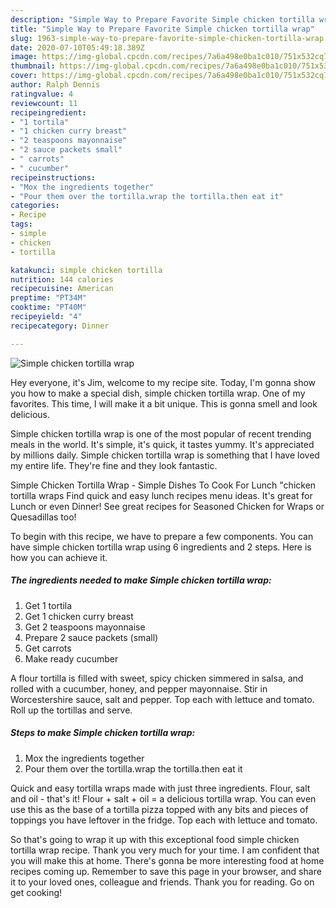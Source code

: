 ```yaml
---
description: "Simple Way to Prepare Favorite Simple chicken tortilla wrap"
title: "Simple Way to Prepare Favorite Simple chicken tortilla wrap"
slug: 1963-simple-way-to-prepare-favorite-simple-chicken-tortilla-wrap
date: 2020-07-10T05:49:18.389Z
image: https://img-global.cpcdn.com/recipes/7a6a498e0ba1c010/751x532cq70/simple-chicken-tortilla-wrap-recipe-main-photo.jpg
thumbnail: https://img-global.cpcdn.com/recipes/7a6a498e0ba1c010/751x532cq70/simple-chicken-tortilla-wrap-recipe-main-photo.jpg
cover: https://img-global.cpcdn.com/recipes/7a6a498e0ba1c010/751x532cq70/simple-chicken-tortilla-wrap-recipe-main-photo.jpg
author: Ralph Dennis
ratingvalue: 4
reviewcount: 11
recipeingredient:
- "1 tortila"
- "1 chicken curry breast"
- "2 teaspoons mayonnaise"
- "2 sauce packets small"
- " carrots"
- " cucumber"
recipeinstructions:
- "Mox the ingredients together"
- "Pour them over the tortilla.wrap the tortilla.then eat it"
categories:
- Recipe
tags:
- simple
- chicken
- tortilla

katakunci: simple chicken tortilla 
nutrition: 144 calories
recipecuisine: American
preptime: "PT34M"
cooktime: "PT40M"
recipeyield: "4"
recipecategory: Dinner

---
```



![Simple chicken tortilla wrap](https://img-global.cpcdn.com/recipes/7a6a498e0ba1c010/751x532cq70/simple-chicken-tortilla-wrap-recipe-main-photo.jpg)

Hey everyone, it's Jim, welcome to my recipe site. Today, I'm gonna show you how to make a special dish, simple chicken tortilla wrap. One of my favorites. This time, I will make it a bit unique. This is gonna smell and look delicious.

Simple chicken tortilla wrap is one of the most popular of recent trending meals in the world. It's simple, it's quick, it tastes yummy. It's appreciated by millions daily. Simple chicken tortilla wrap is something that I have loved my entire life. They're fine and they look fantastic.

Simple Chicken Tortilla Wrap - Simple Dishes To Cook For Lunch &#34;chicken tortilla wraps Find quick and easy lunch recipes menu ideas. It&#39;s great for Lunch or even Dinner! See great recipes for Seasoned Chicken for Wraps or Quesadillas too!


To begin with this recipe, we have to prepare a few components. You can have simple chicken tortilla wrap using 6 ingredients and 2 steps. Here is how you can achieve it.

<!--inarticleads1-->

##### The ingredients needed to make Simple chicken tortilla wrap:

1. Get 1 tortila
1. Get 1 chicken curry breast
1. Get 2 teaspoons mayonnaise
1. Prepare 2 sauce packets (small)
1. Get  carrots
1. Make ready  cucumber


A flour tortilla is filled with sweet, spicy chicken simmered in salsa, and rolled with a cucumber, honey, and pepper mayonnaise. Stir in Worcestershire sauce, salt and pepper. Top each with lettuce and tomato. Roll up the tortillas and serve. 

<!--inarticleads2-->

##### Steps to make Simple chicken tortilla wrap:

1. Mox the ingredients together
1. Pour them over the tortilla.wrap the tortilla.then eat it


Quick and easy tortilla wraps made with just three ingredients. Flour, salt and oil - that&#39;s it! Flour + salt + oil = a delicious tortilla wrap. You can even use this as the base of a tortilla pizza topped with any bits and pieces of toppings you have leftover in the fridge. Top each with lettuce and tomato. 

So that's going to wrap it up with this exceptional food simple chicken tortilla wrap recipe. Thank you very much for your time. I am confident that you will make this at home. There's gonna be more interesting food at home recipes coming up. Remember to save this page in your browser, and share it to your loved ones, colleague and friends. Thank you for reading. Go on get cooking!
